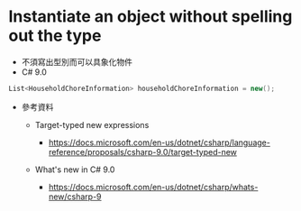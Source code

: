 # Instantiate an object without spelling out the type


* 不須寫出型別而可以具象化物件
* C# 9.0


```csharp
List<HouseholdChoreInformation> householdChoreInformation = new();
```


* 參考資料

  * Target-typed new expressions
    * https://docs.microsoft.com/en-us/dotnet/csharp/language-reference/proposals/csharp-9.0/target-typed-new

  * What's new in C# 9.0
    * https://docs.microsoft.com/en-us/dotnet/csharp/whats-new/csharp-9

